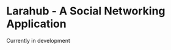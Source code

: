 Larahub - A Social Networking Application 
=========================================

Currently in development